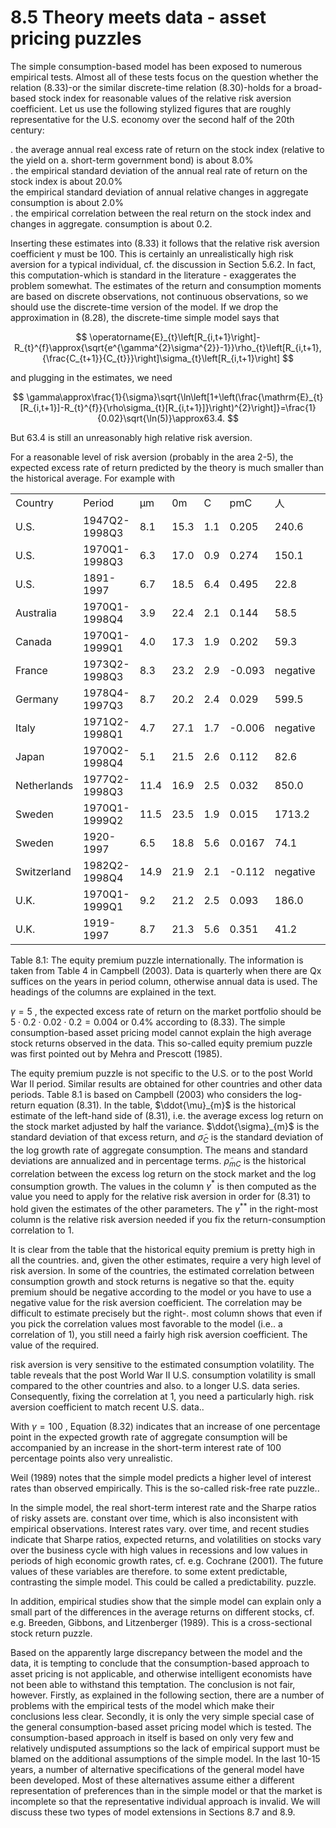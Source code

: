 # 8.5 Theory meets data - asset pricing puzzles  

The simple consumption-based model has been exposed to numerous empirical tests. Almost all of these tests focus on the question whether the relation (8.33)-or the similar discrete-time relation (8.30)-holds for a broad-based stock index for reasonable values of the relative risk aversion coefficient. Let us use the following stylized figures that are roughly representative for the U.S. economy over the second half of the 20th century:  

. the average annual real excess rate of return on the stock index (relative to the yield on a. short-term government bond) is about $8.0\%$   
. the empirical standard deviation of the annual real rate of return on the stock index is about $20.0\%$   
the empirical standard deviation of annual relative changes in aggregate consumption is about $2.0\%$   
. the empirical correlation between the real return on the stock index and changes in aggregate. consumption is about 0.2.  

Inserting these estimates into (8.33) it follows that the relative risk aversion coefficient $\gamma$ must be 100. This is certainly an unrealistically high risk aversion for a typical individual, cf. the discussion in Section 5.6.2. In fact, this computation-which is standard in the literature - exaggerates the problem somewhat. The estimates of the return and consumption moments are based on discrete observations, not continuous observations, so we should use the discrete-time version of the model. If we drop the approximation in (8.28), the discrete-time simple model says that  

$$
\operatorname{E}_{t}\left[R_{i,t+1}\right]-R_{t}^{f}\approx{\sqrt{e^{\gamma^{2}\sigma^{2}}-1}}\rho_{t}\left[R_{i,t+1},{\frac{C_{t+1}}{C_{t}}}\right]\sigma_{t}\left[R_{i,t+1}\right]
$$  

and plugging in the estimates, we need  

$$
\gamma\approx\frac{1}{\sigma}\sqrt{\ln\left[1+\left(\frac{\mathrm{E}_{t}[R_{i,t+1}]-R_{t}^{f}}{\rho\sigma_{t}[R_{i,t+1}]}\right)^{2}\right]}=\frac{1}{0.02}\sqrt{\ln(5)}\approx63.4.
$$  

But 63.4 is still an unreasonably high relative risk aversion.  

For a reasonable level of risk aversion (probably in the area 2-5), the expected excess rate of return predicted by the theory is much smaller than the historical average. For example with  

<html><body><table><tr><td>Country</td><td>Period</td><td>μm</td><td>0m</td><td>C</td><td>pmC</td><td>人</td><td>**</td></tr><tr><td>U.S.</td><td>1947Q2-1998Q3</td><td>8.1</td><td>15.3</td><td>1.1</td><td>0.205</td><td>240.6</td><td>49.3</td></tr><tr><td>U.S.</td><td>1970Q1-1998Q3</td><td>6.3</td><td>17.0</td><td>0.9</td><td>0.274</td><td>150.1</td><td>41.2</td></tr><tr><td>U.S.</td><td>1891-1997</td><td>6.7</td><td>18.5</td><td>6.4</td><td>0.495</td><td>22.8</td><td>11.3</td></tr><tr><td>Australia</td><td>1970Q1-1998Q4</td><td>3.9</td><td>22.4</td><td>2.1</td><td>0.144</td><td>58.5</td><td>8.4</td></tr><tr><td>Canada</td><td>1970Q1-1999Q1</td><td>4.0</td><td>17.3</td><td>1.9</td><td>0.202</td><td>59.3</td><td>12.0</td></tr><tr><td>France</td><td>1973Q2-1998Q3</td><td>8.3</td><td>23.2</td><td>2.9</td><td>-0.093</td><td>negative</td><td>12.3</td></tr><tr><td>Germany</td><td>1978Q4-1997Q3</td><td>8.7</td><td>20.2</td><td>2.4</td><td>0.029</td><td>599.5</td><td>17.5</td></tr><tr><td>Italy</td><td>1971Q2-1998Q1</td><td>4.7</td><td>27.1</td><td>1.7</td><td>-0.006</td><td>negative</td><td>10.4</td></tr><tr><td>Japan</td><td>1970Q2-1998Q4</td><td>5.1</td><td>21.5</td><td>2.6</td><td>0.112</td><td>82.6</td><td>9.3</td></tr><tr><td>Netherlands</td><td>1977Q2-1998Q3</td><td>11.4</td><td>16.9</td><td>2.5</td><td>0.032</td><td>850.0</td><td>26.9</td></tr><tr><td>Sweden</td><td>1970Q1-1999Q2</td><td>11.5</td><td>23.5</td><td>1.9</td><td>0.015</td><td>1713.2</td><td>26.5</td></tr><tr><td>Sweden</td><td>1920-1997</td><td>6.5</td><td>18.8</td><td>5.6</td><td>0.0167</td><td>74.1</td><td>12.4</td></tr><tr><td>Switzerland</td><td>1982Q2-1998Q4</td><td>14.9</td><td>21.9</td><td>2.1</td><td>-0.112</td><td>negative</td><td>32.1</td></tr><tr><td>U.K.</td><td>1970Q1-1999Q1</td><td>9.2</td><td>21.2</td><td>2.5</td><td>0.093</td><td>186.0</td><td>17.2</td></tr><tr><td>U.K.</td><td>1919-1997</td><td>8.7</td><td>21.3</td><td>5.6</td><td>0.351</td><td>41.2</td><td>14.5</td></tr></table></body></html>  

Table 8.1: The equity premium puzzle internationally. The information is taken from Table 4 in Campbell (2003). Data is quarterly when there are Qx suffices on the years in period column, otherwise annual data is used. The headings of the columns are explained in the text.  

$\gamma=5$ , the expected excess rate of return on the market portfolio should be $5\cdot0.2\cdot0.02\cdot0.2=0.004$ or $0.4\%$ according to (8.33). The simple consumption-based asset pricing model cannot explain the high average stock returns observed in the data. This so-called equity premium puzzle was first pointed out by Mehra and Prescott (1985).  

The equity premium puzzle is not specific to the U.S. or to the post World War II period. Similar results are obtained for other countries and other data periods. Table 8.1 is based on Campbell (2003) who considers the log-return equation (8.31). In the table, $\ddot{\mu}_{m}$ is the historical estimate of the left-hand side of (8.31), i.e. the average excess log return on the stock market adjusted by half the variance. $\ddot{\sigma}_{m}$ is the standard deviation of that excess return, and $\tilde{\sigma}_{C}$ is the standard deviation of the log growth rate of aggregate consumption. The means and standard deviations are annualized and in percentage terms. $\widetilde{\rho}_{m C}$ is the historical correlation between the excess log return on the stock market and the log consumption growth. The values in the column $\gamma^{*}$ is then computed as the value you need to apply for the relative risk aversion in order for (8.31) to hold given the estimates of the other parameters. The $\gamma^{**}$ in the right-most column is the relative risk aversion needed if you fix the return-consumption correlation to 1.  

It is clear from the table that the historical equity premium is pretty high in all the countries. and, given the other estimates, require a very high level of risk aversion. In some of the countries, the estimated correlation between consumption growth and stock returns is negative so that the. equity premium should be negative according to the model or you have to use a negative value for the risk aversion coefficient. The correlation may be difficult to estimate precisely but the right-. most column shows that even if you pick the correlation values most favorable to the model (i.e.. a correlation of 1), you still need a fairly high risk aversion coefficient. The value of the required.  

risk aversion is very sensitive to the estimated consumption volatility. The table reveals that the post World War II U.S. consumption volatility is small compared to the other countries and also. to a longer U.S. data series. Consequently, fixing the correlation at 1, you need a particularly high. risk aversion coefficient to match recent U.S. data..  

With $\gamma=100$ , Equation (8.32) indicates that an increase of one percentage point in the expected growth rate of aggregate consumption will be accompanied by an increase in the short-term interest rate of 100 percentage points also very unrealistic.  

Weil (1989) notes that the simple model predicts a higher level of interest rates than observed empirically. This is the so-called risk-free rate puzzle..  

In the simple model, the real short-term interest rate and the Sharpe ratios of risky assets are. constant over time, which is also inconsistent with empirical observations. Interest rates vary. over time, and recent studies indicate that Sharpe ratios, expected returns, and volatilities on stocks vary over the business cycle with high values in recessions and low values in periods of high economic growth rates, cf. e.g. Cochrane (2001). The future values of these variables are therefore. to some extent predictable, contrasting the simple model. This could be called a predictability. puzzle.  

In addition, empirical studies show that the simple model can explain only a small part of the differences in the average returns on different stocks, cf. e.g. Breeden, Gibbons, and Litzenberger (1989). This is a cross-sectional stock return puzzle.  

Based on the apparently large discrepancy between the model and the data, it is tempting to conclude that the consumption-based approach to asset pricing is not applicable, and otherwise intelligent economists have not been able to withstand this temptation. The conclusion is not fair, however. Firstly, as explained in the following section, there are a number of problems with the empirical tests of the model which make their conclusions less clear. Secondly, it is only the very simple special case of the general consumption-based asset pricing model which is tested. The consumption-based approach in itself is based on only very few and relatively undisputed assumptions so the lack of empirical support must be blamed on the additional assumptions of the simple model. In the last 10-15 years, a number of alternative specifications of the general model have been developed. Most of these alternatives assume either a different representation of preferences than in the simple model or that the market is incomplete so that the representative individual approach is invalid. We will discuss these two types of model extensions in Sections 8.7 and 8.9.  
